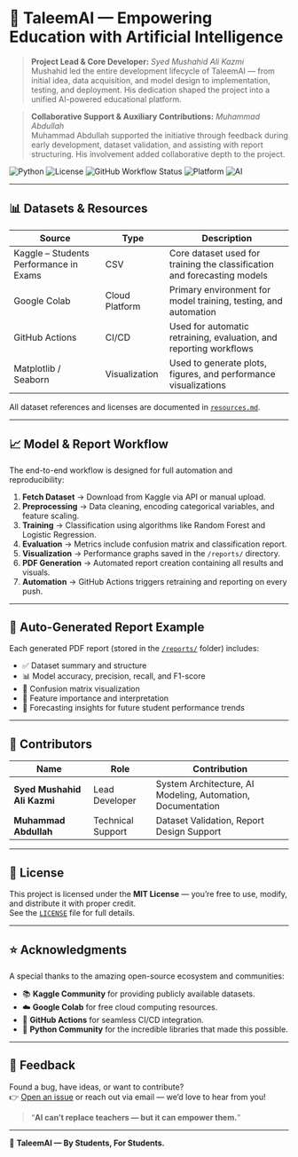 # 🌟 TaleemAI — Empowering Education with Artificial Intelligence

> **Project Lead & Core Developer:** *Syed Mushahid Ali Kazmi*  
> Mushahid led the entire development lifecycle of TaleemAI — from initial idea, data acquisition, and model design to implementation, testing, and deployment. His dedication shaped the project into a unified AI-powered educational platform.

> **Collaborative Support & Auxiliary Contributions:** *Muhammad Abdullah*  
> Muhammad Abdullah supported the initiative through feedback during early development, dataset validation, and assisting with report structuring. His involvement added collaborative depth to the project.

![Python](https://img.shields.io/badge/Python-3.10+-blue.svg)
![License](https://img.shields.io/badge/License-MIT-green.svg)
![GitHub Workflow Status](https://img.shields.io/github/actions/workflow/status/Syed7610/TaleemAI/train_and_report.yml?label=CI%20Status)
![Platform](https://img.shields.io/badge/Platform-Google%20Colab%20%7C%20Kaggle%20%7C%20GitHub-lightgrey.svg)
![AI](https://img.shields.io/badge/AI-Driven-orange)

---

## 📊 Datasets & Resources

| Source                                   | Type            | Description                                                            |
|------------------------------------------|-----------------|------------------------------------------------------------------------|
| Kaggle – Students Performance in Exams   | CSV             | Core dataset used for training the classification and forecasting models |
| Google Colab                             | Cloud Platform  | Primary environment for model training, testing, and automation        |
| GitHub Actions                           | CI/CD           | Used for automatic retraining, evaluation, and reporting workflows     |
| Matplotlib / Seaborn                     | Visualization   | Used to generate plots, figures, and performance visualizations        |

All dataset references and licenses are documented in [`resources.md`](./resources.md).

---

## 📈 Model & Report Workflow

The end-to-end workflow is designed for full automation and reproducibility:

1. **Fetch Dataset** → Download from Kaggle via API or manual upload.  
2. **Preprocessing** → Data cleaning, encoding categorical variables, and feature scaling.  
3. **Training** → Classification using algorithms like Random Forest and Logistic Regression.  
4. **Evaluation** → Metrics include confusion matrix and classification report.  
5. **Visualization** → Performance graphs saved in the `/reports/` directory.  
6. **PDF Generation** → Automated report creation containing all results and visuals.  
7. **Automation** → GitHub Actions triggers retraining and reporting on every push.

---

## 📄 Auto-Generated Report Example

Each generated PDF report (stored in the [`/reports/`](./reports/) folder) includes:

- ✅ Dataset summary and structure  
- 📊 Model accuracy, precision, recall, and F1-score  
- 🧠 Confusion matrix visualization  
- 🌿 Feature importance and interpretation  
- 🔮 Forecasting insights for future student performance trends  

---

## 🤝 Contributors

| Name                   | Role              | Contribution                                          |
|-------------------------|-------------------|-------------------------------------------------------|
| **Syed Mushahid Ali Kazmi** | Lead Developer    | System Architecture, AI Modeling, Automation, Documentation |
| **Muhammad Abdullah**      | Technical Support | Dataset Validation, Report Design Support             |

---

## 📜 License

This project is licensed under the **MIT License** — you’re free to use, modify, and distribute it with proper credit.  
See the [`LICENSE`](./LICENSE) file for full details.

---

## ⭐ Acknowledgments

A special thanks to the amazing open-source ecosystem and communities:

- 📚 **Kaggle Community** for providing publicly available datasets.  
- ☁️ **Google Colab** for free cloud computing resources.  
- 🔄 **GitHub Actions** for seamless CI/CD integration.  
- 🐍 **Python Community** for the incredible libraries that made this possible.

---

## 💬 Feedback

Found a bug, have ideas, or want to contribute?  
👉 [Open an issue](../../issues) or reach out via email — we’d love to hear from you!

> “**AI can’t replace teachers — but it can empower them.**”

---

📘 **TaleemAI — By Students, For Students.**
